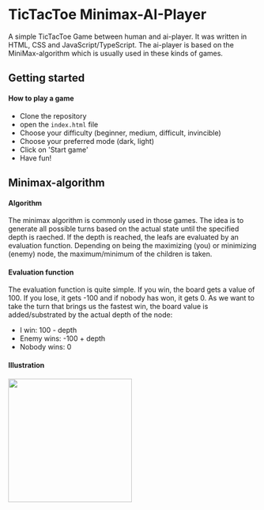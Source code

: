 # TicTacToe Minimax-AI-Player
A simple TicTacToe Game between human and ai-player. It was written in HTML, CSS and JavaScript/TypeScript.
The ai-player is based on the MiniMax-algorithm which is usually used in these kinds of games.

## Getting started
#### How to play a game
* Clone the repository
* open the `index.html` file
* Choose your difficulty (beginner, medium, difficult, invincible)
* Choose your preferred mode (dark, light)
* Click on 'Start game'
* Have fun!

## Minimax-algorithm
#### Algorithm
The minimax algorithm is commonly used in those games. The idea is to generate all possible turns based on the actual state until the specified depth is raeched.
If the depth is reached, the leafs are evaluated by an evaluation function. Depending on being the maximizing (you) or minimizing (enemy) node, the maximum/minimum of the children is taken.

#### Evaluation function
The evaluation function is quite simple. If you win, the board gets a value of 100. If you lose, it gets -100 and if nobody has won, it gets 0.
As we want to take the turn that brings us the fastest win, the board value is added/substrated by the actual depth of the node:
* I win: 100 - depth
* Enemy wins: -100 + depth
* Nobody wins: 0

#### Illustration
<img src="https://alialaa.com/static/548515d9523f2545c11f5371f1e6a4b8/01ab0/minimax-2.jpg" width="250" />
